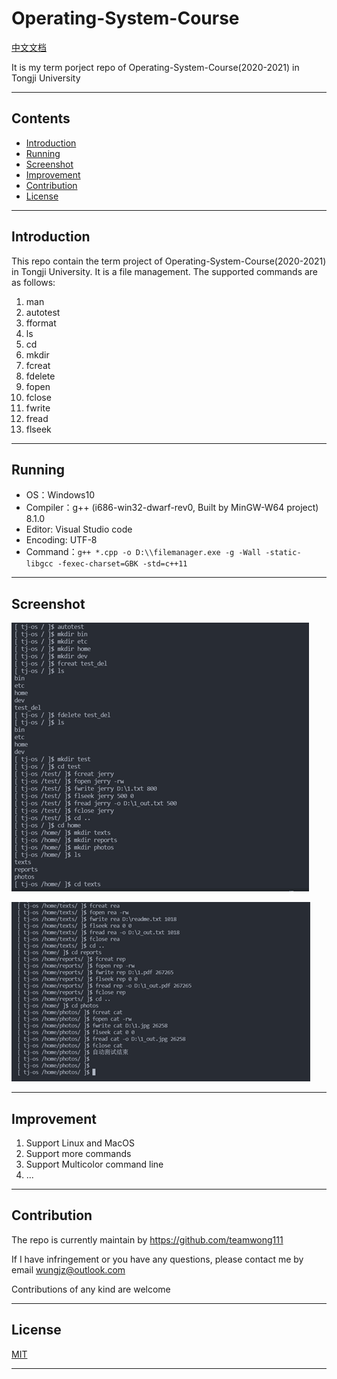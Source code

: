 # Operating-System-Course

[中文文档](https://github.com/teamwong111/Operating-System-Course/blob/main/README-cn.md)

It is my term porject repo of Operating-System-Course(2020-2021) in Tongji University

---

## Contents
- [Introduction](#Introduction)
- [Running](#Running)
- [Screenshot](#Screenshot)
- [Improvement](#Improvement)
- [Contribution](#Contribution)
- [License](#License)

---

## Introduction
This repo contain the term project of Operating-System-Course(2020-2021) in Tongji University. It is a file management. The supported commands are as follows:

1. man
2. autotest
3. fformat
4. ls
5. cd
6. mkdir
7. fcreat
8. fdelete
9. fopen
10. fclose
11. fwrite
12. fread
13. flseek

---

## Running
- OS：Windows10
- Compiler：g++ (i686-win32-dwarf-rev0, Built by MinGW-W64 project) 8.1.0
- Editor: Visual Studio code
- Encoding: UTF-8
- Command：`g++ *.cpp -o D:\\filemanager.exe -g -Wall -static-libgcc -fexec-charset=GBK -std=c++11`

---

## Screenshot
![Test](./resources/1.png)

![Test](./resources/2.png)

---

## Improvement
1. Support Linux and MacOS
2. Support more commands
3. Support Multicolor command line
4. ...

---

## Contribution
The repo is currently maintain by https://github.com/teamwong111

If I have infringement or you have any questions, please contact me by email wungjz@outlook.com

Contributions of any kind are welcome

---

## License
[MIT](https://github.com/teamwong111/Operating-System-Course/blob/main/LICENSE)

---